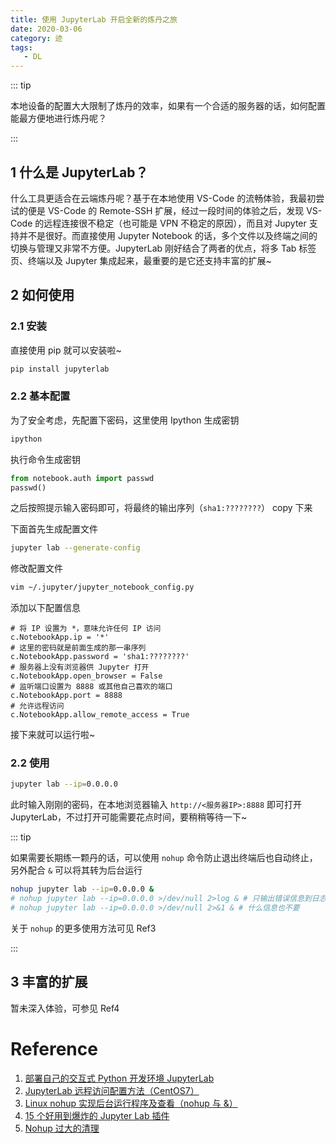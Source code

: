 ```yaml
---
title: 使用 JupyterLab 开启全新的炼丹之旅
date: 2020-03-06
category: 迹
tags:
   - DL
---
```


::: tip

本地设备的配置大大限制了炼丹的效率，如果有一个合适的服务器的话，如何配置能最方便地进行炼丹呢？

:::

<!-- more -->

## 1 什么是 JupyterLab？

什么工具更适合在云端炼丹呢？基于在本地使用 VS-Code 的流畅体验，我最初尝试的便是 VS-Code 的 Remote-SSH 扩展，经过一段时间的体验之后，发现 VS-Code 的远程连接很不稳定（也可能是 VPN 不稳定的原因），而且对 Jupyter 支持并不是很好。而直接使用 Jupyter Notebook 的话，多个文件以及终端之间的切换与管理又非常不方便。JupyterLab 刚好结合了两者的优点，将多 Tab 标签页、终端以及 Jupyter 集成起来，最重要的是它还支持丰富的扩展~

## 2 如何使用

### 2.1 安装

直接使用 pip 就可以安装啦~

```bash
pip install jupyterlab
```

### 2.2 基本配置

为了安全考虑，先配置下密码，这里使用 Ipython 生成密钥

```bash
ipython
```

执行命令生成密钥

```python
from notebook.auth import passwd
passwd()
```

之后按照提示输入密码即可，将最终的输出序列（`sha1:????????`） copy 下来

下面首先生成配置文件

```bash
jupyter lab --generate-config
```

修改配置文件

```bash
vim ~/.jupyter/jupyter_notebook_config.py
```

添加以下配置信息

```
# 将 IP 设置为 *，意味允许任何 IP 访问
c.NotebookApp.ip = '*'
# 这里的密码就是前面生成的那一串序列
c.NotebookApp.password = 'sha1:????????'
# 服务器上没有浏览器供 Jupyter 打开
c.NotebookApp.open_browser = False
# 监听端口设置为 8888 或其他自己喜欢的端口
c.NotebookApp.port = 8888
# 允许远程访问
c.NotebookApp.allow_remote_access = True
```

接下来就可以运行啦~

### 2.2 使用

```bash
jupyter lab --ip=0.0.0.0
```

此时输入刚刚的密码，在本地浏览器输入 `http://<服务器IP>:8888` 即可打开 JupyterLab，不过打开可能需要花点时间，要稍稍等待一下~

::: tip

如果需要长期练一颗丹的话，可以使用 `nohup` 命令防止退出终端后也自动终止，另外配合 `&` 可以将其转为后台运行

```bash
nohup jupyter lab --ip=0.0.0.0 &
# nohup jupyter lab --ip=0.0.0.0 >/dev/null 2>log & # 只输出错误信息到日志文件
# nohup jupyter lab --ip=0.0.0.0 >/dev/null 2>&1 & # 什么信息也不要
```

关于 `nohup` 的更多使用方法可见 Ref3

:::

## 3 丰富的扩展

暂未深入体验，可参见 Ref4

# Reference

1. [部署自己的交互式 Python 开发环境 JupyterLab](https://tf.wiki/zh/appendix/jupyterlab.html)
2. [JupyterLab 远程访问配置方法（CentOS7）](https://www.cnblogs.com/ratels/p/11387740.html)
3. [Linux nohup 实现后台运行程序及查看（nohup 与 &）](https://www.jb51.net/article/169783.htm)
4. [15 个好用到爆炸的 Jupyter Lab 插件](https://zhuanlan.zhihu.com/p/101070029)
5. [Nohup 过大的清理](https://blog.csdn.net/crisschan/article/details/72967027)
